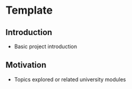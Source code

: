 # Template
## Introduction
- Basic project introduction

## Motivation
- Topics explored or related university modules
